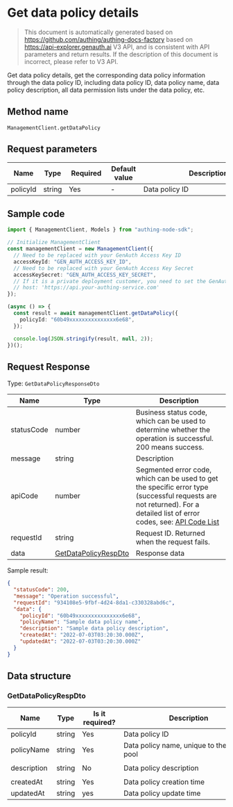 # Get data policy details

<!--
Warning⚠️:
Do not modify this document directly,
https://github.com/Authing/authing-docs-factory
Use this project to generate
-->

<LastUpdated />

> This document is automatically generated based on https://github.com/authing/authing-docs-factory based on https://api-explorer.genauth.ai V3 API, and is consistent with API parameters and return results. If the description of this document is incorrect, please refer to V3 API.

Get data policy details, get the corresponding data policy information through the data policy ID, including data policy ID, data policy name, data policy description, all data permission lists under the data policy, etc.

## Method name

`ManagementClient.getDataPolicy`

## Request parameters

| Name     | Type   | <div style="width:80px">Required</div> | <div style="width:60px">Default value</div> | <div style="width:300px">Description</div> | <div style="width:200px">Sample value</div> |
| -------- | ------ | -------------------------------------- | ------------------------------------------- | ------------------------------------------ | ------------------------------------------- |
| policyId | string | Yes                                    | -                                           | Data policy ID                             | `60b49xxxxxxxxxxxxxxx6e68`                  |

## Sample code

```ts
import { ManagementClient, Models } from "authing-node-sdk";

// Initialize ManagementClient
const managementClient = new ManagementClient({
  // Need to be replaced with your GenAuth Access Key ID
  accessKeyId: "GEN_AUTH_ACCESS_KEY_ID",
  // Need to be replaced with your GenAuth Access Key Secret
  accessKeySecret: "GEN_AUTH_ACCESS_KEY_SECRET",
  // If it is a private deployment customer, you need to set the GenAuth service domain name
  // host: 'https://api.your-authing-service.com'
});

(async () => {
  const result = await managementClient.getDataPolicy({
    policyId: "60b49xxxxxxxxxxxxxxx6e68",
  });

  console.log(JSON.stringify(result, null, 2));
})();
```

## Request Response

Type: `GetDataPolicyResponseDto`

| Name       | Type                                                     | Description                                                                                                                                                                                                                                                                                                                                    |
| ---------- | -------------------------------------------------------- | ---------------------------------------------------------------------------------------------------------------------------------------------------------------------------------------------------------------------------------------------------------------------------------------------------------------------------------------------- |
| statusCode | number                                                   | Business status code, which can be used to determine whether the operation is successful. 200 means success.                                                                                                                                                                                                                                   |
| message    | string                                                   | Description                                                                                                                                                                                                                                                                                                                                    |
| apiCode    | number                                                   | Segmented error code, which can be used to get the specific error type (successful requests are not returned). For a detailed list of error codes, see: [API Code List](https://api-explorer.genauth.ai/?tag=group/%E5%BC%80%E5%8F%91%E5%87%86%E5%A4%87#tag/%E5%BC%80%E5%8F%91%E5%87%86%E5%A4%87/%E9%94%99%E8%AF%AF%E5%A4%84%E7%90%86/apiCode) |
| requestId  | string                                                   | Request ID. Returned when the request fails.                                                                                                                                                                                                                                                                                                   |
| data       | <a href="#GetDataPolicyRespDto">GetDataPolicyRespDto</a> | Response data                                                                                                                                                                                                                                                                                                                                  |

Sample result:

```json
{
  "statusCode": 200,
  "message": "Operation successful",
  "requestId": "934108e5-9fbf-4d24-8da1-c330328abd6c",
  "data": {
    "policyId": "60b49xxxxxxxxxxxxxxx6e68",
    "policyName": "Sample data policy name",
    "description": "Sample data policy description",
    "createdAt": "2022-07-03T03:20:30.000Z",
    "updatedAt": "2022-07-03T03:20:30.000Z"
  }
}
```

## Data structure

### <a id="GetDataPolicyRespDto"></a> GetDataPolicyRespDto

| Name        | Type   | <div style="width:80px">Is it required?</div> | <div style="width:300px">Description</div> | <div style="width:200px">Sample value</div> |
| ----------- | ------ | --------------------------------------------- | ------------------------------------------ | ------------------------------------------- |
| policyId    | string | Yes                                           | Data policy ID                             | `60b49xxxxxxxxxxxxxxx6e68`                  |
| policyName  | string | Yes                                           | Data policy name, unique to the user pool  | `Sample data policy name`                   |
| description | string | No                                            | Data policy description                    | `Sample data policy description`            |
| createdAt   | string | Yes                                           | Data policy creation time                  | `2022-07-03T03:20:30.000Z`                  |
| updatedAt   | string | yes                                           | Data policy update time                    | `2022-07-03T03:20:30.000Z`                  |
